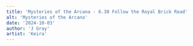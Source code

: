 ```yaml
---
title: 'Mysteries of the Arcana - 6.30 Follow the Royal Brick Road'
alt: 'Mysteries of the Arcana'
date: '2024-10-03'
author: 'J Gray'
artist: 'Keira'
---
```

